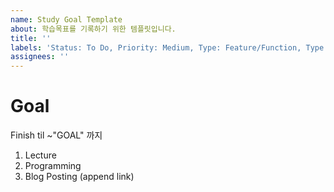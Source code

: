 ```yaml
---
name: Study Goal Template
about: 학습목표를 기록하기 위한 템플릿입니다.
title: ''
labels: 'Status: To Do, Priority: Medium, Type: Feature/Function, Type: Feature/UI'
assignees: ''
---
```


# Goal

Finish til ~"GOAL" 까지

1. Lecture
2. Programming
3. Blog Posting (append link)

